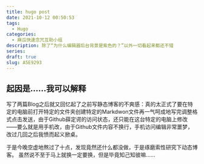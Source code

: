 ```yaml
---
title: hugo post
date: 2021-10-12 00:50:53
tags:
  - Hugo
categories:
  - 麻瓜快速念咒互助小组
description: 除了“为什么编辑器后台背景是紫色的？”以外一切看起来都还不错
series:
draft: true
slug: A5E9293
---
```


## 起因是……我可以解释
写了两篇Blog之后就又回忆起了之前写静态博客的不爽感：真的太正式了要在特定的电脑前打开特定的文件夹创建特定的Markdwon文件再一气呵成地写完调整格式点击发送，由于Github薛定谔的访问状态，还只能在这台特定的电脑上修改——要么就是用手机改，由于Github文件内容不换行，手机访问编辑非常噩梦，改过几回之后我愤而起义掀桌。

于是今晚空虚地熬过了十点，发现竟然还什么都没做，于是琢磨索性研究下动态博客。
虽然说不至于马上就换一定要换，但是毕竟知己知彼嘛……